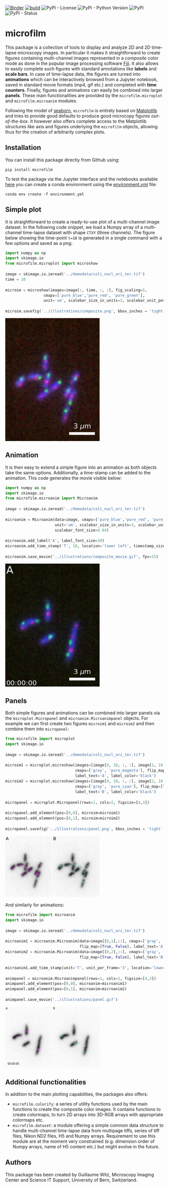 [![Binder](https://mybinder.org/badge_logo.svg)](https://mybinder.org/v2/gh/guiwitz/microfilm/master?urlpath=lab)
[![build](https://github.com/guiwitz/microfilm/actions/workflows/test_build.yml/badge.svg)](https://github.com/guiwitz/microfilm/actions/workflows/test_build.yml)
![PyPI - License](https://img.shields.io/pypi/l/microfilm)
![PyPI - Python Version](https://img.shields.io/pypi/pyversions/microfilm)
![PyPI](https://img.shields.io/pypi/v/microfilm)
![PyPI - Status](https://img.shields.io/pypi/status/microfilm)
# microfilm

This package is a collection of tools to display and analyze 2D and 2D time-lapse microscopy images. In particular it makes it straightforward to create figures containing multi-channel images represented in a *composite* color mode as done in the popular image processing software [Fiji](https://imagej.net/software/fiji/). It also allows to easily complete such figures with standard annotations like **labels** and **scale bars**. In case of time-lapse data, the figures are turned into **animations** which can be interactively browsed from a Jupyter notebook, saved in standard movie formats (mp4, gif etc.) and completed with **time counters**. Finally, figures and animations can easily be combined into larger **panels**. These main functionalities are provided by the ```microfilm.microplot``` and ```microfilm.microanim``` modules.

Following the model of [seaborn](https://seaborn.pydata.org/index.html), ```microfilm``` is entirely based on [Matplotlib](https://matplotlib.org/) and tries to provide good defaults to produce good microcopy figures *out-of-the-box*. It however also offers complete access to the Matplotlib structures like axis and figures underlying the ```microfilm``` objects, allowing thus for the creation of arbitrarily complex plots.

## Installation

You can install this package directly from Github using: 

```
pip install microfilm
```

To test the package via the Jupyter interface and the notebooks available [here](notebooks) you can create a conda environment using the [environment.yml](binder/environment.yml) file:

```
conda env create -f environment.yml
```

## Simple plot

It is straightforward to create a ready-to-use plot of a multi-channel image dataset. In the following code snippet, we load a Numpy array of a multi-channel time-lapse dataset with shape ```CTXY``` (three channels). The figure below showing the time-point ```t=10``` is generated in a single command with a few options and saved as a png:

```python
import numpy as np
import skimage.io
from microfilm.microplot import microshow

image = skimage.io.imread('../demodata/coli_nucl_ori_ter.tif')
time = 10

microim = microshow(images=image[:, time, :, :], fig_scaling=5,
                 cmaps=['pure_blue','pure_red', 'pure_green'],
                 unit='um', scalebar_size_in_units=3, scalebar_unit_per_pix=0.065, scalebar_text_centered=True, scalebar_font_size=0.04,label_text='A', label_font_size=0.04)

microim.savefig('../illustrations/composite.png', bbox_inches = 'tight', pad_inches = 0, dpi=600)
```

<img src="https://github.com/guiwitz/microfilm/raw/master/illustrations/composite.png" alt="image" width="300">

## Animation

It is then easy to extend a simple figure into an animation as both objects take the same options. Additionally, a time-stamp can be added to the animation. This code generates the movie visible below:

```python
import numpy as np
import skimage.io
from microfilm.microanim import Microanim

image = skimage.io.imread('../demodata/coli_nucl_ori_ter.tif')

microanim = Microanim(data=image, cmaps=['pure_blue','pure_red', 'pure_green'], fig_scaling=5,
                      unit='um', scalebar_size_in_units=3, scalebar_unit_per_pix=0.065,
                      scalebar_font_size=0.04)

microanim.add_label('A', label_font_size=30)
microanim.add_time_stamp('T', 10, location='lower left', timestamp_size=20)

microanim.save_movie('../illustrations/composite_movie.gif', fps=15)
```

<img src="https://github.com/guiwitz/microfilm/raw/master/illustrations/composite_movie.gif" alt="image" width="300">

## Panels

Both simple figures and animations can be combined into larger panels via the ```microplot.Micropanel``` and ```microanim.Microanimpanel``` objects. For example we can first create two figures ```microim1``` and ```microim2``` and then combine them into ```micropanel```:

```python
from microfilm import microplot
import skimage.io

image = skimage.io.imread('../demodata/coli_nucl_ori_ter.tif')

microim1 = microplot.microshow(images=[image[0, 10, :, :], image[1, 10, :, :]],
                               cmaps=['gray', 'pure_magenta'], flip_map=[True, False],
                               label_text='A', label_color='black')
microim2 = microplot.microshow(images=[image[0, 10, :, :], image[2, 10, :, :]],
                               cmaps=['gray', 'pure_cyan'], flip_map=[True, False],
                               label_text='B', label_color='black')

micropanel = microplot.Micropanel(rows=1, cols=2, figsize=[4,3])

micropanel.add_element(pos=[0,0], microim=microim1)
micropanel.add_element(pos=[0,1], microim=microim2)

micropanel.savefig('../illustrations/panel.png', bbox_inches = 'tight', pad_inches = 0, dpi=600)
```

<img src="https://github.com/guiwitz/microfilm/raw/master/illustrations/panel.png" alt="image" width="300">

And similarly for animations:

```python
from microfilm import microanim
import skimage.io

image = skimage.io.imread('../demodata/coli_nucl_ori_ter.tif')

microanim1 = microanim.Microanim(data=image[[0,1],::], cmaps=['gray', 'pure_magenta'],
                                 flip_map=[True, False], label_text='A', label_color='black')
microanim2 = microanim.Microanim(data=image[[0,2],::], cmaps=['gray', 'pure_cyan'],
                                 flip_map=[True, False], label_text='B', label_color='black')

microanim1.add_time_stamp(unit='T', unit_per_frame='3', location='lower-right', timestamp_color='black')

animpanel = microanim.Microanimpanel(rows=1, cols=2, figsize=[4,3])
animpanel.add_element(pos=[0,0], microanim=microanim1)
animpanel.add_element(pos=[0,1], microanim=microanim2)

animpanel.save_movie('../illustrations/panel.gif')
```

<img src="https://github.com/guiwitz/microfilm/raw/master/illustrations/panel.gif" alt="image" width="300">

## Additional functionalities

In addition to the main plotting capabilities, the packages also offers:
- ```microfilm.colorify```: a series of utility functions used by the main functions to create the composite color images. It contains functions to create colormaps, to turn 2D arrays into 3D-RGB arrays with appropriate colormaps etc.
- ```microfilm.dataset```: a module offering a simple common data structure to handle multi-channel time-lapse data from multipage tiffs, series of tiff files, Nikon ND2 files, H5 and Numpy arrays. Requirement to use this module are at the moment very constrained (e.g. dimension order of Numpy arrays, name of H5 content etc.) but might evolve in the future.

## Authors

This package has been created by Guillaume Witz, Microscopy Imaging Center and Science IT Support, University of Bern, Switzerland.
